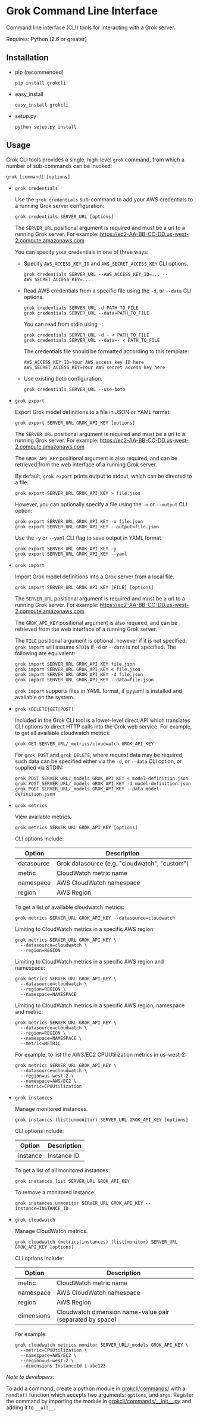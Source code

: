 Grok Command Line Interface
===========================

Command line interface (CLI) tools for interacting with a Grok server.

Requires: Python (2.6 or greater)

Installation
------------

- pip (recommended)

  `pip install grokcli`

- easy_install

  `easy_install grokcli`

- setup.py

  `python setup.py install`

Usage
-----

Grok CLI tools provides a single, high-level `grok` command, from which
a number of sub-commands can be invoked:

    grok [command] [options]

- `grok credentials`

  Use the `grok credentials` sub-command to add your AWS credentials to a
  running Grok server configuration:

      grok credentials SERVER_URL [options]

  The `SERVER_URL` positional argument is required and must be a url to a
  running Grok server.  For example: https://ec2-AA-BB-CC-DD.us-west-2.compute.amazonaws.com

  You can specify your credentials in one of three ways:

  - Specify `AWS_ACCESS_KEY_ID` and `AWS_SECRET_ACCESS_KEY` CLI options.

    ```
    grok credentials SERVER_URL --AWS_ACCESS_KEY_ID=... --AWS_SECRET_ACCESS_KEY=...
    ```

  - Read AWS credentials from a specific file using the `-d`, or `--data` CLI
    options.

    ```
    grok credentials SERVER_URL -d PATH_TO_FILE
    grok credentials SERVER_URL --data=PATH_TO_FILE
    ```

    You can read from stdin using `-`:

    ```
    grok credentials SERVER_URL -d - < PATH_TO_FILE
    grok credentials SERVER_URL --data=- < PATH_TO_FILE
    ```

    The credentials file should be formatted according to this template:

    ```
    AWS_ACCESS_KEY_ID=Your AWS access key ID here
    AWS_SECRET_ACCESS_KEY=Your AWS secret access key here
    ```

  - Use existing boto configuration.

    ```
    grok credentials SERVER_URL --use-boto
    ```

- `grok export`

  Export Grok model definitions to a file in JSON or YAML format.

      grok export SERVER_URL GROK_API_KEY [options]

  The `SERVER_URL` positional argument is required and must be a url to a
  running Grok server.  For example: https://ec2-AA-BB-CC-DD.us-west-2.compute.amazonaws.com

  The `GROK_API_KEY` positional argument is also required, and can be retrieved
  from the web interface of a running Grok server.

  By default, `grok export` prints output to stdout, which can be directed to a
  file:

      grok export SERVER_URL GROK_API_KEY > file.json

  However, you can optionally specify a file using the `-o` or `--output` CLI
  option:

      grok export SERVER_URL GROK_API_KEY -o file.json
      grok export SERVER_URL GROK_API_KEY --output=file.json

  Use the `-y` or `--yaml` CLI flag to save output in YAML format

      grok export SERVER_URL GROK_API_KEY -y
      grok export SERVER_URL GROK_API_KEY --yaml

- `grok import`

  Import Grok model definitions into a Grok server from a local file.

      grok import SERVER_URL GROK_API_KEY [FILE] [options]

  The `SERVER_URL` positional argument is required and must be a url to a
  running Grok server.  For example: https://ec2-AA-BB-CC-DD.us-west-2.compute.amazonaws.com

  The `GROK_API_KEY` positional argument is also required, and can be retrieved
  from the web interface of a running Grok server.

  The `FILE` positional argument is optional, however if it is not specified,
  `grok import` will assume `STDIN` if `-d` or `--data` is not specified.  The
  following are equivalent:

      grok import SERVER_URL GROK_API_KEY file.json
      grok import SERVER_URL GROK_API_KEY < file.json
      grok import SERVER_URL GROK_API_KEY -d file.json
      grok import SERVER_URL GROK_API_KEY --data=file.json

  `grok import` supports files in YAML format, if pyyaml is installed and
  available on the system.

- `grok (DELETE|GET|POST)`

  Included in the Grok CLI tool is a lower-level direct API which translates
  CLI options to direct HTTP calls into the Grok web service.  For example, to
  get all available cloudwatch metrics:

      grok GET SERVER_URL/_metrics/cloudwatch GROK_API_KEY

  For `grok POST` and `grok DELETE`, where request data may be required, such
  data can be specified either via the `-d`, or `--data` CLI option, or
  supplied via STDIN:

      grok POST SERVER_URL/_models GROK_API_KEY < model-definition.json
      grok POST SERVER_URL/_models GROK_API_KEY -d model-definition.json
      grok POST SERVER_URL/_models GROK_API_KEY --data model-definition.json

- `grok metrics`

  View available metrics.

      grok metrics SERVER_URL GROK_API_KEY [options]

  CLI options include:

   Option     | Description
  ------------|-----------------------------------------------------------
   datasource | Grok datasource (e.g. "cloudwatch", "custom")
   metric     | CloudWatch metric name
   namespace  | AWS CloudWatch namespace
   region     | AWS Region

  To get a list of available cloudwatch metrics:

      grok metrics SERVER_URL GROK_API_KEY --datasource=cloudwatch

  Limiting to CloudWatch metrics in a specific AWS region:

      grok metrics SERVER_URL GROK_API_KEY \
        --datasource=cloudwatch \
        --region=REGION

  Limiting to CloudWatch metrics in a specific AWS region and namespace:

      grok metrics SERVER_URL GROK_API_KEY \
        --datasource=cloudwatch \
        --region=REGION \
        --namespace=NAMESPACE

  Limiting to CloudWatch metrics in a specific AWS region, namespace and metric:

      grok metrics SERVER_URL GROK_API_KEY \
        --datasource=cloudwatch \
        --region=REGION \
        --namespace=NAMESPACE \
        --metric=METRIC

  For example, to list the AWS/EC2 CPUUtilization metrics in us-west-2:

      grok metrics SERVER_URL GROK_API_KEY \
        --datasource=cloudwatch \
        --region=us-west-2 \
        --namespace=AWS/EC2 \
        --metric=CPUUtilization

- `grok instances`

  Manage monitored instances.

      grok instances (list|unmonitor) SERVER_URL GROK_API_KEY [options]

  CLI options include:

   Option     | Description
  ------------|-----------------------------------------------------------
   instance   | Instance ID

  To get a list of all monitored instances:

      grok instances list SERVER_URL GROK_API_KEY

  To remove a monitored instance:

      grok instances unmonitor SERVER_URL GROK_API_KEY --instance=INSTANCE_ID

- `grok cloudwatch`

  Manage CloudWatch metrics.

      grok cloudwatch (metrics|instances) (list|monitor) SERVER_URL GROK_API_KEY [options]

  CLI options include:

   Option     | Description
  ------------|-----------------------------------------------------------
   metric     | CloudWatch metric name
   namespace  | AWS CloudWatch namespace
   region     | AWS Region
   dimensions | Cloudwatch dimension name-value pair (separated by space)

  For example:

      grok cloudwatch metrics monitor SERVER_URL/_models GROK_API_KEY \
        --metric=CPUUtilization \
        --namespace=AWS/EC2 \
        --region=us-west-2 \
        --dimensions InstanceId i-abc123


*Note to developers:*

To add a command, create a python module in
[grokcli/commands/](grokcli/commands) with a `handle()` function which accepts
two arguments: `options`, and `args`.  Register the command by importing the
module in [grokcli/commands/\_\_init\_\_.py](grokcli/commands/__init__.py) and
adding it to `__all__`.

